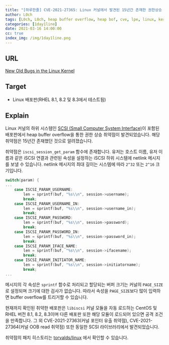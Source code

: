 ```yaml
---
title: "[하루한줄] CVE-2021-27365: Linux 커널에서 발견된 15년간 존재한 권한상승 취약점"
author: L0ch
tags: [L0ch, L0ch, heap buffer overflow, heap bof, cve, lpe, linux, kernel]
categories: [1day1line]
date: 2021-03-16 14:00:00
cc: true
index_img: /img/1day1line.png
---
```


## URL

[New Old Bugs in the Linux Kernel](https://movaxbx.ru/2021/03/13/new-old-bugs-in-the-linux-kernel/?utm_source=rss&utm_medium=rss&utm_campaign=new-old-bugs-in-the-linux-kernel)

## Target

- Linux 배포판(RHEL 8.1, 8.2 및 8.3에서 테스트됨)

## Explain

Linux 커널의 하위 시스템인 [SCSI (Small Computer System Interface)](https://ko.wikipedia.org/wiki/SCSI)이 포함된 배포판에서 heap buffer overflow을 통한 권한 상승 취약점이 발견되었습니다. 해당 취약점은 15년간 존재했던 것으로 알려졌습니다.

취약점은 `iscsi_session_get_param` 함수에 존재합니다. 유저는 호스트 이름, 유저 이름과 같은 iSCSI 연결과 관련된 속성을 설정하는 iSCSI 하위 시스템에 netlink 메시지를 보낼 수 있습니다. netlink 메시지의 최대 길이는 시스템에 따라 `2^32` 또는 `2^16` 크기입니다.

```c
switch(param) {
...
	case ISCSI_PARAM_USERNAME:
		len = sprintf(buf, "%s\\n", session->username);
		break;
	case ISCSI_PARAM_USERNAME_IN:
		len = sprintf(buf, "%s\\n", session->username_in);
		break;
	case ISCSI_PARAM_PASSWORD:
		len = sprintf(buf, "%s\\n", session->password);
		break;
	case ISCSI_PARAM_PASSWORD_IN:
		len = sprintf(buf, "%s\\n", session->password_in);
		break;
	case ISCSI_PARAM_IFACE_NAME:
		len = sprintf(buf, "%s\\n", session->ifacename);
		break;
	case ISCSI_PARAM_INITIATOR_NAME:
		len = sprintf(buf, "%s\\n", session->initiatorname);
		break;
...
```

메시지의 각 속성은 `sprintf` 함수로 처리되고 할당되는 버퍼 크기는 커널의 `PAGE_SIZE`로 설정되며 크기에 대한 검사가 없습니다. 따라서 속성을 `PAGE_SIZE`보다 많이 입력하면 buffer overflow를 트리거할 수 있습니다.

현재까지 확인된 취약한 배포판은 `libiscsi` 커널 모듈을 자동 로드하는 CentOS 및 RHEL 버전 8.1, 8.2, 8.3이며 다른 배포판 또한 해당 모듈이 로드되어 있으면 공격 조건을 만족합니다. 그 외 CVE-2021-27363(커널 포인터 유출 취약점), CVE-2021-27364(커널 OOB read 취약점) 또한 동일한 SCSI 라이브러리에서 발견되었습니다.

취약점의 패치 히스토리는 [torvalds/linux](https://github.com/torvalds/linux/commit/ec98ea7070e94cc25a422ec97d1421e28d97b7ee#diff-156a34b787dc5569ae3b78903bbda80af9e2264786c6cb8efb16c7ee32bd4bca) 에서 확인할 수 있습니다.

